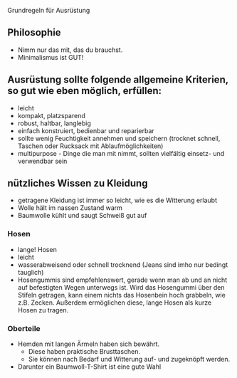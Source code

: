 Grundregeln für Ausrüstung

## Philosophie
* Nimm nur das mit, das du brauchst.
* Minimalismus ist GUT!

## Ausrüstung sollte folgende allgemeine Kriterien, so gut wie eben möglich, erfüllen:
* leicht
* kompakt, platzsparend
* robust, haltbar, langlebig
* einfach konstruiert, bedienbar und reparierbar
* sollte wenig Feuchtigkeit annehmen und speichern
  (trocknet schnell, Taschen oder Rucksack mit Ablaufmöglichkeiten)
* multipurpose - Dinge die man mit nimmt, sollten vielfältig einsetz- und verwendbar sein

## nützliches Wissen zu Kleidung
* getragene Kleidung ist immer so leicht, wie es die Witterung erlaubt
* Wolle hält im nassen Zustand warm
* Baumwolle kühlt und saugt Schweiß gut auf

### Hosen
* lange! Hosen
* leicht
* wasserabweisend oder schnell trocknend (Jeans sind imho nur bedingt tauglich)
* Hosengummis sind empfehlenswert, gerade wenn man ab und an nicht auf befestigten Wegen
unterwegs ist. Wird das Hosengummi über den Stifeln getragen, kann einem nichts das
Hosenbein hoch grabbeln, wie z.B. Zecken. Außerdem ermöglichen diese, lange Hosen als kurze
Hosen zu tragen.

### Oberteile
* Hemden mit langen Ärmeln haben sich bewährt.
  * Diese haben praktische Brusttaschen.
  * Sie können nach Bedarf und Witterung auf- und zugeknöpft werden.
* Darunter ein Baumwoll-T-Shirt ist eine gute Wahl
